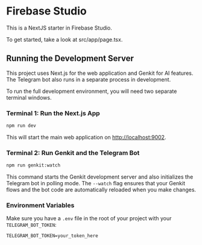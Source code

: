 # Firebase Studio

This is a NextJS starter in Firebase Studio.

To get started, take a look at src/app/page.tsx.

## Running the Development Server

This project uses Next.js for the web application and Genkit for AI features. The Telegram bot also runs in a separate process in development.

To run the full development environment, you will need two separate terminal windows.

### Terminal 1: Run the Next.js App

```bash
npm run dev
```

This will start the main web application on [http://localhost:9002](http://localhost:9002).

### Terminal 2: Run Genkit and the Telegram Bot

```bash
npm run genkit:watch
```

This command starts the Genkit development server and also initializes the Telegram bot in polling mode. The `--watch` flag ensures that your Genkit flows and the bot code are automatically reloaded when you make changes.

### Environment Variables

Make sure you have a `.env` file in the root of your project with your `TELEGRAM_BOT_TOKEN`:

```
TELEGRAM_BOT_TOKEN=your_token_here
```
